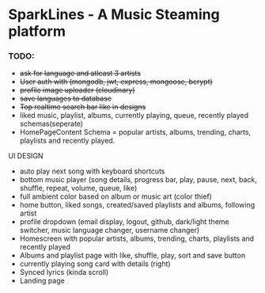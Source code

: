 # SparkLines - A Music Steaming platform

### TODO:
- ~~ask for language and atleast 3 artists~~
- ~~User auth with (mongodb, jwt, express, mongoose, bcrypt)~~
- ~~profile image uploader (cloudinary)~~
- ~~save languages to database~~
- ~~Top realtime search bar like in designs~~
- liked music, playlist, albums, currently playing, queue, recently played schemas(seperate)
- HomePageContent Schema = popular artists, albums, trending, charts, playlists and recently played.

UI DESIGN
- auto play next song with keyboard shortcuts
- bottom music player (song details, progress bar, play, pause, next, back, shuffle, repeat, volume, queue, like)
- full ambient color based on album or music art (color thief)
- home button, liked songs, created/saved playlists and albums, following artist
- profile dropdown (email display, logout, github, dark/light theme switcher, music language changer, username changer)
- Homescreen with popular artists, albums, trending, charts, playlists and recently played
- Albums and playlist page with like, shuffle, play, sort and save button
- currently playing song card with details (right)
- Synced lyrics (kinda scroll)
- Landing page
